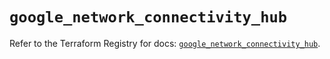 # `google_network_connectivity_hub`

Refer to the Terraform Registry for docs: [`google_network_connectivity_hub`](https://registry.terraform.io/providers/hashicorp/google/4.85.0/docs/resources/network_connectivity_hub).

